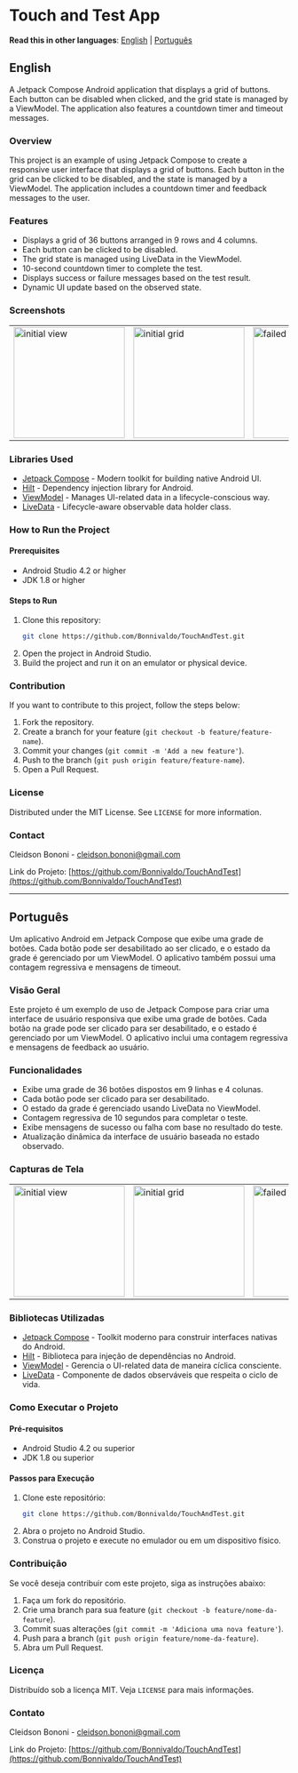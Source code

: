 # Touch and Test App

**Read this in other languages**: [English](#english) | [Português](#português)

## <a name="english"></a>English

A Jetpack Compose Android application that displays a grid of buttons. Each button can be disabled when clicked, and the grid state is managed by a ViewModel. The application also features a countdown timer and timeout messages.

### Overview

This project is an example of using Jetpack Compose to create a responsive user interface that displays a grid of buttons. Each button in the grid can be clicked to be disabled, and the state is managed by a ViewModel. The application includes a countdown timer and feedback messages to the user.

### Features

- Displays a grid of 36 buttons arranged in 9 rows and 4 columns.
- Each button can be clicked to be disabled.
- The grid state is managed using LiveData in the ViewModel.
- 10-second countdown timer to complete the test.
- Displays success or failure messages based on the test result.
- Dynamic UI update based on the observed state.

### Screenshots

<table>
  <tr>
    <td><img src="https://github.com/Bonnivaldo/TouchAndTest/assets/53324114/81aeccc0-5542-4f95-8310-8fad0f265615" alt="initial view" width="200"/></td>
    <td><img src="https://github.com/Bonnivaldo/TouchAndTest/assets/53324114/959c4bfe-4b25-479a-9d98-db008d8bbe69" alt="initial grid" width="200"/></td>
    <td><img src="https://github.com/Bonnivaldo/TouchAndTest/assets/53324114/c89310c1-2cba-4914-bb5e-f8b9e8b741df" alt="failed test" width="200"/></td>
    <td><img src="https://github.com/Bonnivaldo/TouchAndTest/assets/53324114/3f1fc1a0-e995-437a-8bcb-bd847c05afe3" alt="success state grid" width="200"/></td>
    <td><img src="https://github.com/Bonnivaldo/TouchAndTest/assets/53324114/3dc501cb-df92-44fc-9b1e-1743640dc7e7" alt="success test button" width="200"/></td>
  </tr>
</table>

### Libraries Used

- [Jetpack Compose](https://developer.android.com/jetpack/compose) - Modern toolkit for building native Android UI.
- [Hilt](https://dagger.dev/hilt/) - Dependency injection library for Android.
- [ViewModel](https://developer.android.com/topic/libraries/architecture/viewmodel) - Manages UI-related data in a lifecycle-conscious way.
- [LiveData](https://developer.android.com/topic/libraries/architecture/livedata) - Lifecycle-aware observable data holder class.

### How to Run the Project

#### Prerequisites

- Android Studio 4.2 or higher
- JDK 1.8 or higher

#### Steps to Run

1. Clone this repository:
   ```sh
   git clone https://github.com/Bonnivaldo/TouchAndTest.git
   ```
2. Open the project in Android Studio.
3. Build the project and run it on an emulator or physical device.

### Contribution

If you want to contribute to this project, follow the steps below:

1. Fork the repository.
2. Create a branch for your feature (`git checkout -b feature/feature-name`).
3. Commit your changes (`git commit -m 'Add a new feature'`).
4. Push to the branch (`git push origin feature/feature-name`).
5. Open a Pull Request.

### License

Distributed under the MIT License. See `LICENSE` for more information.

### Contact

Cleidson Bononi - [cleidson.bononi@gmail.com](mailto:cleidson.bononi@gmail.com)

Link do Projeto: [https://github.com/Bonnivaldo/TouchAndTest](https://github.com/Bonnivaldo/TouchAndTest)

---

## <a name="português"></a>Português

Um aplicativo Android em Jetpack Compose que exibe uma grade de botões. Cada botão pode ser desabilitado ao ser clicado, e o estado da grade é gerenciado por um ViewModel. O aplicativo também possui uma contagem regressiva e mensagens de timeout.

### Visão Geral

Este projeto é um exemplo de uso de Jetpack Compose para criar uma interface de usuário responsiva que exibe uma grade de botões. Cada botão na grade pode ser clicado para ser desabilitado, e o estado é gerenciado por um ViewModel. O aplicativo inclui uma contagem regressiva e mensagens de feedback ao usuário.

### Funcionalidades

- Exibe uma grade de 36 botões dispostos em 9 linhas e 4 colunas.
- Cada botão pode ser clicado para ser desabilitado.
- O estado da grade é gerenciado usando LiveData no ViewModel.
- Contagem regressiva de 10 segundos para completar o teste.
- Exibe mensagens de sucesso ou falha com base no resultado do teste.
- Atualização dinâmica da interface de usuário baseada no estado observado.

### Capturas de Tela

<table>
  <tr>
    <td><img src="https://github.com/Bonnivaldo/TouchAndTest/assets/53324114/81aeccc0-5542-4f95-8310-8fad0f265615" alt="initial view" width="200"/></td>
    <td><img src="https://github.com/Bonnivaldo/TouchAndTest/assets/53324114/959c4bfe-4b25-479a-9d98-db008d8bbe69" alt="initial grid" width="200"/></td>
    <td><img src="https://github.com/Bonnivaldo/TouchAndTest/assets/53324114/c89310c1-2cba-4914-bb5e-f8b9e8b741df" alt="failed test" width="200"/></td>
    <td><img src="https://github.com/Bonnivaldo/TouchAndTest/assets/53324114/3f1fc1a0-e995-437a-8bcb-bd847c05afe3" alt="success state grid" width="200"/></td>
    <td><img src="https://github.com/Bonnivaldo/TouchAndTest/assets/53324114/3dc501cb-df92-44fc-9b1e-1743640dc7e7" alt="success test button" width="200"/></td>
  </tr>
</table>

### Bibliotecas Utilizadas

- [Jetpack Compose](https://developer.android.com/jetpack/compose) - Toolkit moderno para construir interfaces nativas do Android.
- [Hilt](https://dagger.dev/hilt/) - Biblioteca para injeção de dependências no Android.
- [ViewModel](https://developer.android.com/topic/libraries/architecture/viewmodel) - Gerencia o UI-related data de maneira cíclica consciente.
- [LiveData](https://developer.android.com/topic/libraries/architecture/livedata) - Componente de dados observáveis que respeita o ciclo de vida.

### Como Executar o Projeto

#### Pré-requisitos

- Android Studio 4.2 ou superior
- JDK 1.8 ou superior

#### Passos para Execução

1. Clone este repositório:
   ```sh
   git clone https://github.com/Bonnivaldo/TouchAndTest.git
   ```
2. Abra o projeto no Android Studio.
3. Construa o projeto e execute no emulador ou em um dispositivo físico.

### Contribuição

Se você deseja contribuir com este projeto, siga as instruções abaixo:

1. Faça um fork do repositório.
2. Crie uma branch para sua feature (`git checkout -b feature/nome-da-feature`).
3. Commit suas alterações (`git commit -m 'Adiciona uma nova feature'`).
4. Push para a branch (`git push origin feature/nome-da-feature`).
5. Abra um Pull Request.

### Licença

Distribuído sob a licença MIT. Veja `LICENSE` para mais informações.

### Contato

Cleidson Bononi - [cleidson.bononi@gmail.com](mailto:cleidson.bononi@gmail.com)

Link do Projeto: [https://github.com/Bonnivaldo/TouchAndTest](https://github.com/Bonnivaldo/TouchAndTest)
